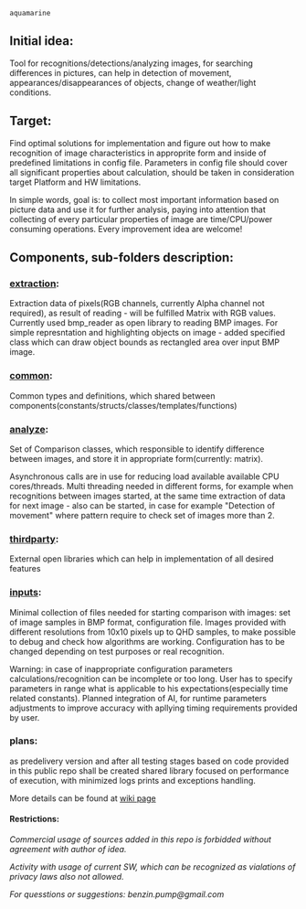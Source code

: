 ` aquamarine `

## Initial idea:

Tool for recognitions/detections/analyzing images, for searching differences in pictures, can help in detection of movement, appearances/disappearances of objects, change of weather/light conditions.

## Target: 
Find optimal solutions for implementation and figure out how to make recognition of image characteristics in approprite form and inside of predefined limitations in config file. Parameters in config file should cover all significant properties about calculation, should be taken in consideration target Platform and HW limitations.

In simple words, goal is: to collect most important information based on picture data and use it for further analysis, paying into attention that collecting of every particular properties of image are time/CPU/power consuming operations. Every
improvement idea are welcome!

## Components, sub-folders description:

### [extraction](https://github.com/MaksymT17/aquamarine/tree/master/extraction):
Extraction data of pixels(RGB channels, currently Alpha channel not required), as result of reading - will be fulfilled Matrix with RGB values. Currently used bmp_reader as open library to reading BMP images. For simple represntation and highlighting objects on image - added specified class which can draw object bounds as rectangled area over input BMP image.

### [common](https://github.com/MaksymT17/aquamarine/tree/master/common):
Common types and definitions, which shared between components(constants/structs/classes/templates/functions)

### [analyze](https://github.com/MaksymT17/aquamarine/tree/master/analyze):
Set of Comparison classes, which responsible to identify difference between images, and store it in appropriate form(currently: matrix).

Asynchronous calls are in use for reducing load available available CPU cores/threads. Multi threading needed in different forms, for example when recognitions between images started, at the same time extraction of data for next image - also can be started, in case for example "Detection of movement" where pattern require to check set of images more than 2.

### [thirdparty](https://github.com/MaksymT17/aquamarine/tree/master/thirdparty):
External open libraries which can help in implementation of all desired features

### [inputs](https://github.com/MaksymT17/aquamarine/tree/master/inputs):
Minimal collection of files needed for starting comparison with images: set of image samples in BMP format, configuration file. Images provided with different resolutions from 10x10 pixels up to QHD samples, to make possible to debug and check how algorithms are working. Configuration has to be changed depending on test purposes or real recognition. 

Warning: in case of inappropriate configuration parameters calculations/recognition can be incomplete or too long. User has to specify parameters in range what is applicable to his expectations(especially time related constants). Planned integration of AI, for runtime parameters adjustments to improve accuracy with apllying timing requirements provided by user.

### plans:
as predelivery version and after all testing stages based on code provided in this public repo shall be created shared library focused on performance of execution, with minimized logs prints and exceptions handling.

More details can be found at [wiki page](https://github.com/MaksymT17/aquamarine/wiki)

#### Restrictions:
_Commercial usage of sources added in this repo is forbidded without agreement with author of idea._

_Activity with usage of current SW, which can be recognized as vialations of privacy laws also not allowed._

_For quesstions or suggestions: benzin.pump@gmail.com_
